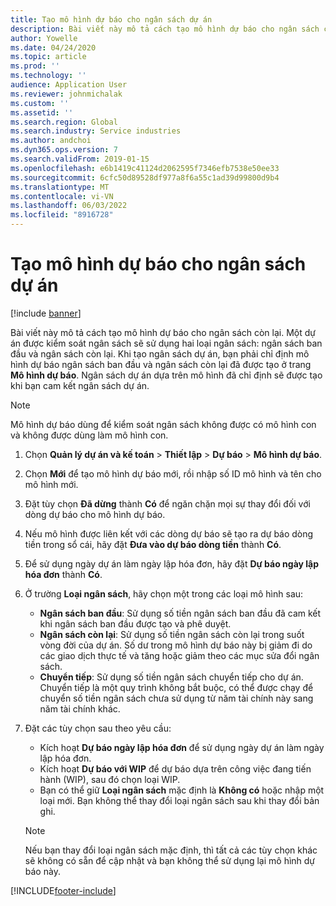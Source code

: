 ```yaml
---
title: Tạo mô hình dự báo cho ngân sách dự án
description: Bài viết này mô tả cách tạo mô hình dự báo cho ngân sách còn lại.
author: Yowelle
ms.date: 04/24/2020
ms.topic: article
ms.prod: ''
ms.technology: ''
audience: Application User
ms.reviewer: johnmichalak
ms.custom: ''
ms.assetid: ''
ms.search.region: Global
ms.search.industry: Service industries
ms.author: andchoi
ms.dyn365.ops.version: 7
ms.search.validFrom: 2019-01-15
ms.openlocfilehash: e6b1419c41124d2062595f7346efb7538e50ee33
ms.sourcegitcommit: 6cfc50d89528df977a8f6a55c1ad39d99800d9b4
ms.translationtype: MT
ms.contentlocale: vi-VN
ms.lasthandoff: 06/03/2022
ms.locfileid: "8916728"
---
```

# <a name="create-forecast-models-for-project-budgets"></a>Tạo mô hình dự báo cho ngân sách dự án 

[!include [banner](../includes/banner.md)]

Bài viết này mô tả cách tạo mô hình dự báo cho ngân sách còn lại. Một dự án được kiểm soát ngân sách sẽ sử dụng hai loại ngân sách: ngân sách ban đầu và ngân sách còn lại. Khi tạo ngân sách dự án, bạn phải chỉ định mô hình dự báo ngân sách ban đầu và ngân sách còn lại đã được tạo ở trang **Mô hình dự báo**. Ngân sách dự án dựa trên mô hình đã chỉ định sẽ được tạo khi bạn cam kết ngân sách dự án.

> [!NOTE]
> Mô hình dự báo dùng để kiểm soát ngân sách không được có mô hình con và không được dùng làm mô hình con.

1. Chọn **Quản lý dự án và kế toán** > **Thiết lập** > **Dự báo**  > **Mô hình dự báo**.
2. Chọn **Mới** để tạo mô hình dự báo mới, rồi nhập số ID mô hình và tên cho mô hình mới. 
3. Đặt tùy chọn **Đã dừng** thành **Có** để ngăn chặn mọi sự thay đổi đối với dòng dự báo cho mô hình dự báo. 
4. Nếu mô hình được liên kết với các dòng dự báo sẽ tạo ra dự báo dòng tiền trong sổ cái, hãy đặt **Đưa vào dự báo dòng tiền** thành **Có**. 
5. Để sử dụng ngày dự án làm ngày lập hóa đơn, hãy đặt **Dự báo ngày lập hóa đơn** thành **Có**. 
6. Ở trường **Loại ngân sách**, hãy chọn một trong các loại mô hình sau:

   - **Ngân sách ban đầu**: Sử dụng số tiền ngân sách ban đầu đã cam kết khi ngân sách ban đầu được tạo và phê duyệt.
   - **Ngân sách còn lại**: Sử dụng số tiền ngân sách còn lại trong suốt vòng đời của dự án. Số dư trong mô hình dự báo này bị giảm đi do các giao dịch thực tế và tăng hoặc giảm theo các mục sửa đổi ngân sách.
   - **Chuyển tiếp**: Sử dụng số tiền ngân sách chuyển tiếp cho dự án. Chuyển tiếp là một quy trình không bắt buộc, có thể được chạy để chuyển số tiền ngân sách chưa sử dụng từ năm tài chính này sang năm tài chính khác.

7. Đặt các tùy chọn sau theo yêu cầu:

   - Kích hoạt **Dự báo ngày lập hóa đơn** để sử dụng ngày dự án làm ngày lập hóa đơn.
   - Kích hoạt **Dự báo với WIP** để dự báo dựa trên công việc đang tiến hành (WIP), sau đó chọn loại WIP. 
   - Bạn có thể giữ **Loại ngân sách** mặc định là **Không có** hoặc nhập một loại mới. Bạn không thể thay đổi loại ngân sách sau khi thay đổi bản ghi.     
    > [!NOTE]
    > Nếu bạn thay đổi loại ngân sách mặc định, thì tất cả các tùy chọn khác sẽ không có sẵn để cập nhật và bạn không thể sử dụng lại mô hình dự báo này. 
   


 



[!INCLUDE[footer-include](../includes/footer-banner.md)]